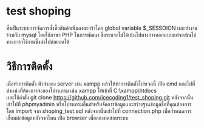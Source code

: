 # test shoping 
ซึ่งเป็นระบบการจัดการสั่งซื้อสินค้าเพิ่มลงตะกร้าโดย global variable $_SESSOION เเละทำงานร่วมกับ mysql โดยใช้ภาษา PHP ในการพัฒนา ซึ่งระบจะไม่ได้เน้นไปทางการออกเเบบเเต่จะเน้นไปทางการาใช้งานซึ่งนำไปต่อยอดได้




# วิธีการติดตั้ง 
เมื่อทำการติดตั้ง ตัวจำลอง server เช่น xampp เเล้วให้ทำการติตตั้งโปรเจคนี้ เปิด cmd เเละไปที่ตำเเน่งที่ต้องการจะลองโปรเเกรม เช่น xampp ให้เข้าที่ C:\xampp\htdocs\
เเละใช้คำสั่ง  git clone https://github.com/icecoding1/test_shoping.git 
หลังจากนั้น เข้าไปที่ phpmyadmin หรือโปรเเกรมอื่นสำหรับจัดการข้อมูลเเละสร้างฐานข้อมูลชื่อที่คุณต้องการ โดย import จาก shoping_test.sql หลังจากนั้นเข้าไปที่ connection.php เพื่อกำหนดการเชื่อมต่อข้อมูลหลังจากไหน เปิด browser เพื่อลองทดสอบระบบ
 

